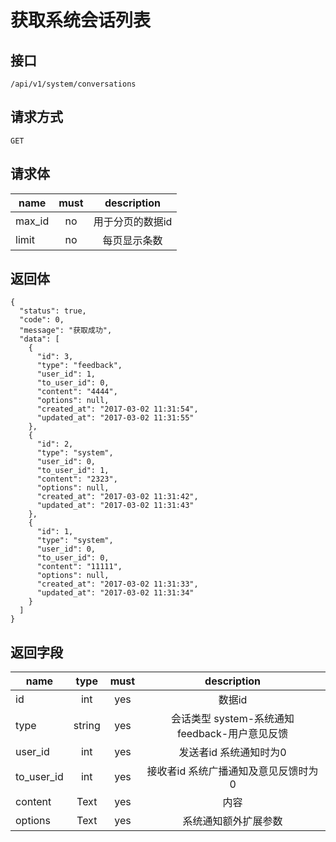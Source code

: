 # 获取系统会话列表

## 接口
```
/api/v1/system/conversations
```

## 请求方式
```
GET
```

## 请求体
| name     | must     | description |
|----------|:--------:|:--------:|
|max_id    | no       | 用于分页的数据id |
|limit     | no       | 每页显示条数 |

## 返回体
```
{
  "status": true,
  "code": 0,
  "message": "获取成功",
  "data": [
    {
      "id": 3,
      "type": "feedback",
      "user_id": 1,
      "to_user_id": 0,
      "content": "4444",
      "options": null,
      "created_at": "2017-03-02 11:31:54",
      "updated_at": "2017-03-02 11:31:55"
    },
    {
      "id": 2,
      "type": "system",
      "user_id": 0,
      "to_user_id": 1,
      "content": "2323",
      "options": null,
      "created_at": "2017-03-02 11:31:42",
      "updated_at": "2017-03-02 11:31:43"
    },
    {
      "id": 1,
      "type": "system",
      "user_id": 0,
      "to_user_id": 0,
      "content": "11111",
      "options": null,
      "created_at": "2017-03-02 11:31:33",
      "updated_at": "2017-03-02 11:31:34"
    }
  ]
}
```

## 返回字段
|name       | type     | must     | description |
|-----------|:--------:|:--------:|:-----------:|
|id         | int	     | yes		| 数据id      |
|type       | string	 | yes		| 会话类型 system-系统通知  feedback-用户意见反馈 |
|user_id    | int	     | yes		| 发送者id   系统通知时为0 |
|to_user_id | int	     | yes      | 接收者id    系统广播通知及意见反馈时为0  |
|content    | Text	     | yes		| 内容      |
|options    | Text	     | yes		| 系统通知额外扩展参数      |


